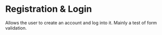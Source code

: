 # Registration & Login
Allows the user to create an account and log into it. Mainly a test of form validation.

